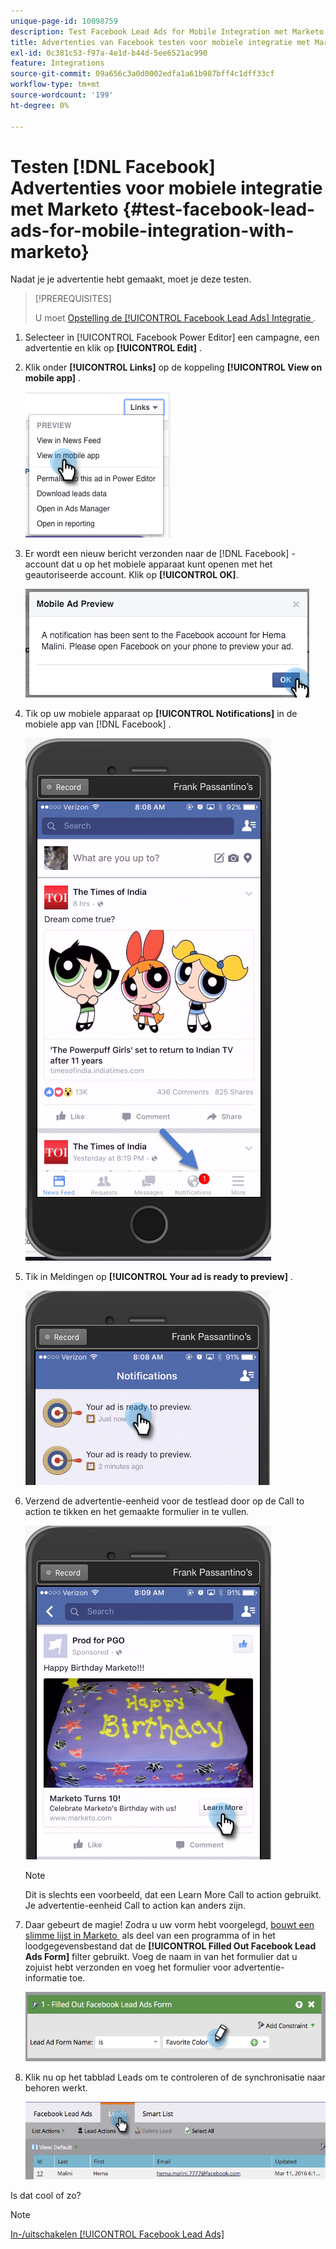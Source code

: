 ```yaml
---
unique-page-id: 10098759
description: Test Facebook Lead Ads for Mobile Integration met Marketo - Marketo Docs - Productdocumentatie
title: Advertenties van Facebook testen voor mobiele integratie met Marketo
exl-id: 0c381c53-f97a-4e1d-b44d-5ee6521ac990
feature: Integrations
source-git-commit: 09a656c3a0d0002edfa1a61b987bff4c1dff33cf
workflow-type: tm+mt
source-wordcount: '199'
ht-degree: 0%

---
```


# Testen [!DNL Facebook] Advertenties voor mobiele integratie met Marketo {#test-facebook-lead-ads-for-mobile-integration-with-marketo}

Nadat je je advertentie hebt gemaakt, moet je deze testen.

>[!PREREQUISITES]
>
>U moet [&#x200B; Opstelling de [!UICONTROL Facebook Lead Ads] Integratie &#x200B;](/help/marketo/product-docs/demand-generation/facebook/set-up-facebook-lead-ads.md).

1. Selecteer in [!UICONTROL Facebook Power Editor] een campagne, een advertentie en klik op **[!UICONTROL Edit]** .

1. Klik onder **[!UICONTROL Links]** op de koppeling **[!UICONTROL View on mobile app]** .

   ![](assets/image2016-5-13-15-3a2-3a38.png)

1. Er wordt een nieuw bericht verzonden naar de [!DNL Facebook] -account dat u op het mobiele apparaat kunt openen met het geautoriseerde account. Klik op **[!UICONTROL OK]**.

   ![](assets/image2016-3-11-8-3a35-3a7.png)

1. Tik op uw mobiele apparaat op **[!UICONTROL Notifications]** in de mobiele app van [!DNL Facebook] .

   ![](assets/image2016-3-11-8-3a38-3a35.png)

1. Tik in Meldingen op **[!UICONTROL Your ad is ready to preview]** .

   ![](assets/image2016-3-11-8-3a41-3a59.png)

1. Verzend de advertentie-eenheid voor de testlead door op de Call to action te tikken en het gemaakte formulier in te vullen.

   ![](assets/image2016-3-11-8-3a52-3a20.png)

   >[!NOTE]
   >
   >Dit is slechts een voorbeeld, dat een Learn More Call to action gebruikt. Je advertentie-eenheid Call to action kan anders zijn.

1. Daar gebeurt de magie! Zodra u uw vorm hebt voorgelegd, [&#x200B; bouwt een slimme lijst in Marketo &#x200B;](/help/marketo/product-docs/core-marketo-concepts/smart-lists-and-static-lists/creating-a-smart-list/create-a-smart-list.md) als deel van een programma of in het loodgegevensbestand dat de **[!UICONTROL Filled Out Facebook Lead Ads Form]** filter gebruikt. Voeg de naam in van het formulier dat u zojuist hebt verzonden en voeg het formulier voor advertentie-informatie toe.

   ![](assets/image2016-3-11-8-3a59-3a34.png)

1. Klik nu op het tabblad Leads om te controleren of de synchronisatie naar behoren werkt.

   ![](assets/image2016-3-11-15-3a27-3a54.png)

Is dat cool of zo?

>[!NOTE]
>
>[&#x200B; In-/uitschakelen [!UICONTROL Facebook Lead Ads]](/help/marketo/product-docs/demand-generation/facebook/set-up-facebook-lead-ads.md)
